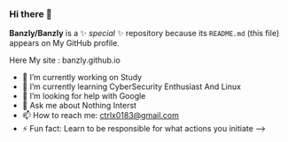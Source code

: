 ### Hi there 👋


**Banzly/Banzly** is a ✨ _special_ ✨ repository because its `README.md` (this file) appears on My GitHub profile.

Here My site : banzly.github.io

- 🔭 I’m currently working on Study
- 🌱 I’m currently learning CyberSecurity Enthusiast And Linux
- 🤔 I’m looking for help with Google
- 💬 Ask me about Nothing Interst
- 📫 How to reach me: ctrlx0183@gmail.com
- ⚡ Fun fact: Learn to be responsible for what actions you initiate
-->
